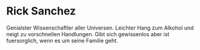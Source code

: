 # Rick Sanchez
Genialster Wissenschaftler aller Universen. Leichter Hang zum Alkohol und neigt zu vorschnellen Handlungen. Gibt sich gewissenlos aber ist fuersorglich, wenn es um seine Familie geht. 


